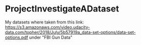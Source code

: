# ProjectInvestigateADataset
My datasets where taken from this link: https://s3.amazonaws.com/video.udacity-data.com/topher/2018/July/5b57919a_data-set-options/data-set-options.pdf under "FBI Gun Data"
